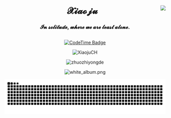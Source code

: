 <div align="center">
<img align="right" src="https://count.getloli.com/get/@:XiaojuCH?theme=rule34">

# 𝓧𝓲𝓪𝓸𝓳𝓾

### 𝓘𝓷 𝓼𝓸𝓵𝓲𝓽𝓾𝓭𝓮, 𝔀𝓱𝓮𝓻𝓮 𝔀𝓮 𝓪𝓻𝓮 𝓵𝓮𝓪𝓼𝓽 𝓪𝓵𝓸𝓷𝓮.


##

<!-- <p align="center"> -->
<!--   <img src="" width="100%" title="Intro Card" alt="Intro Card"> -->
<!-- </p> -->

[![CodeTime Badge](https://img.shields.io/endpoint?style=flat&color=222&url=https%3A%2F%2Fapi.codetime.dev%2Fshield%3Fid%3D31681%26project%3D%26in=0)](https://codetime.dev)

<p align="center">
  <img src="https://github-readme-stats.vercel.app/api?username=XiaojuCH&show_icons=true&theme=radical&title_color=FFE652&text_color=71DFE7&hide_border=1&border_radius=10" alt="XiaojuCH">
  </p>


<p align="center">
  <img src="https://github-readme-stats.vercel.app/api/top-langs/?username=XiaojuCH&layout=compact&hide=html&title_color=FFE652&theme=radical&text_color=71DFE7&hide_border=1&border_radius=10" alt="zhuozhiyongde">
</p>

<div align="center">

![white_album.png](https://s21.ax1x.com/2025/03/24/pEByVHg.jpg)

<picture>
  <source media="(prefers-color-scheme: dark)" srcset="https://raw.githubusercontent.com/XiaojuCH/XiaojuCH/output/github-contribution-grid-snake-dark.svg">
  <source media="(prefers-color-scheme: light)" srcset="https://raw.githubusercontent.com/XiaojuCH/XiaojuCH/output/github-contribution-grid-snake.svg">
  <img alt="github contribution grid snake animation" src="https://raw.githubusercontent.com/XiaojuCH/XiaojuCH/output/github-contribution-grid-snake.svg">
</picture>

